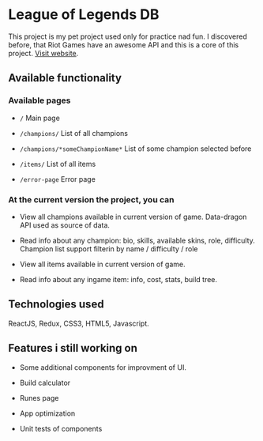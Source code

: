 # League of Legends DB

This project is my pet project used only for practice nad fun.
I discovered before, that Riot Games have an awesome API and this is a core of this project.
[Visit website](https://eskel4ik.github.io/league-of-legends-db/).

## Available functionality

### Available pages

* ```/``` Main page

* ```/champions/``` List of all champions

* ```/champions/*someChampionName*``` List of some champion selected before

* ```/items/``` List of all items

* ```/error-page``` Error page

### At the current version the project, you can

* View all champions available in current version of game. Data-dragon API used as source of data.

* Read info about any champion: bio, skills, available skins, role, difficulty. Champion list support filterin by name / difficulty / role

* View all items available in current version of game.

* Read info about any ingame item: info, cost, stats, build tree.

## Technologies used

ReactJS, Redux, CSS3, HTML5, Javascript.

## Features i still working on

* Some additional components for improvment of UI.

* Build calculator

* Runes page

* App optimization

* Unit tests of components
